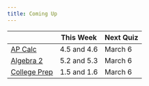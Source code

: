```yaml
---
title: Coming Up
---
```


|                                                | This Week   | Next Quiz |
| ---------------------------------------------- | ----------- | --------- |
| [AP Calc](./calc-for-ap-larson/)               | 4.5 and 4.6 | March 6   |
| [Algebra 2](./envision-algebra-2/)             | 5.2 and 5.3 | March 6   |
| [College Prep](./openstax-college-algebra-2e/) | 1.5 and 1.6 | March 6   |